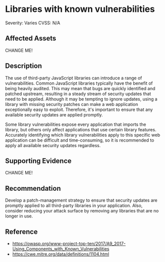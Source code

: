 # Libraries with known vulnerabilities

Severity: Varies
CVSS: N/A

## Affected Assets

CHANGE ME!

## Description

The use of third-party JavaScript libraries can introduce a range of vulnerabilities. Common JavaScript libraries typically have the benefit of being heavily audited. This may mean that bugs are quickly identified and patched upstream, resulting in a steady stream of security updates that need to be applied. Although it may be tempting to ignore updates, using a library with missing security patches can make a web application exceptionally easy to exploit. Therefore, it's important to ensure that any available security updates are applied promptly.

Some library vulnerabilities expose every application that imports the library, but others only affect applications that use certain library features. Accurately identifying which library vulnerabilities apply to this specific web application can be difficult and time-consuming, so it is recommended to apply all available security updates regardless.

## Supporting Evidence

CHANGE ME!

## Recommendation

Develop a patch-management strategy to ensure that security updates are promptly applied to all third-party libraries in your application. Also, consider reducing your attack surface by removing any libraries that are no longer in use.

## Reference

* https://owasp.org/www-project-top-ten/2017/A9_2017-Using_Components_with_Known_Vulnerabilities
* https://cwe.mitre.org/data/definitions/1104.html
